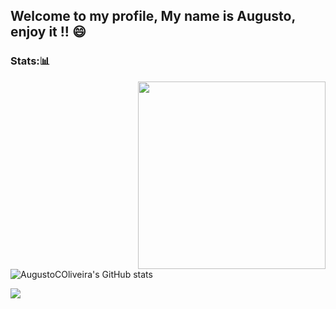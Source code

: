 ## Welcome to my profile, My name is Augusto, enjoy it !! 😄
 
### Stats:📊
<img align="right" width="300" src="https://i2.wp.com/allhtaccess.info/wp-content/uploads/2018/03/programming.gif?fit=1281%2C716&ssl=1" />


![AugustoCOliveira's GitHub stats](https://github-readme-stats.vercel.app/api?username=AugustoCOliveira&theme=dark&show_icons=true)  

<a href="https://github.com/Gurupreet">
  <img align="left" src="https://github-readme-stats.vercel.app/api/top-langs/?username=AugustoCOliveira&theme=dark" />
</a>




